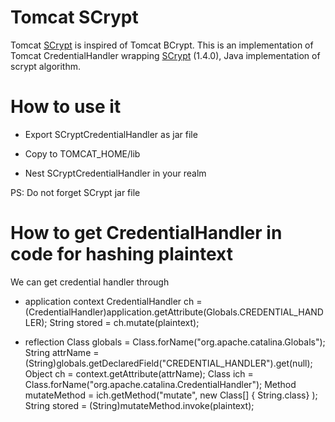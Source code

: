 # Tomcat SCrypt

Tomcat [SCrypt](https://en.wikipedia.org/wiki/Scrypt) is inspired of Tomcat BCrypt.
This is an implementation of Tomcat CredentialHandler wrapping [SCrypt](https://mvnrepository.com/artifact/com.lambdaworks/scrypt/1.4.0) (1.4.0), 
Java implementation of scrypt algorithm.

# How to use it

- Export SCryptCredentialHandler as jar file
- Copy to TOMCAT_HOME/lib
- Nest SCryptCredentialHandler in your realm

	<Context>
		<Realm className="org.apache.catalina.realm.DataSourceRealm"
			[...]
			>
			<CredentialHandler className="org.labtest.encrypt.SCryptoCredentialHandler"/>
		</Realm>
	</Context>
	
PS: Do not forget SCrypt jar file

# How to get CredentialHandler in code for hashing plaintext

We can get credential handler through 
- application context
	CredentialHandler ch = (CredentialHandler)application.getAttribute(Globals.CREDENTIAL_HANDLER);
	String stored = ch.mutate(plaintext);
	
- reflection
	Class<?> globals = Class.forName("org.apache.catalina.Globals");
	String attrName = (String)globals.getDeclaredField("CREDENTIAL_HANDLER").get(null);
	Object ch = context.getAttribute(attrName);
	Class<?> ich = Class.forName("org.apache.catalina.CredentialHandler");
	Method mutateMethod = ich.getMethod("mutate", new Class[] { String.class} );
	String stored = (String)mutateMethod.invoke(plaintext);
